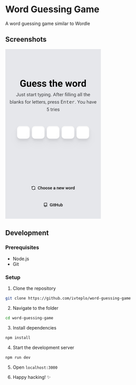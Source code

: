 # Word Guessing Game

A word guessing game similar to Wordle

## Screenshots

<img src="screenshots/preview-mobile.jpg" alt="Preview of mobile version" width="300">

## Development

### Prerequisites

- Node.js
- Git

### Setup

1. Clone the repository

```bash
git clone https://github.com/ivteplo/word-guessing-game
```

2. Navigate to the folder

```bash
cd word-guessing-game
````

3. Install dependencies

```bash
npm install
```

4. Start the development server

```bash
npm run dev
```

5. Open `localhost:3000`

6. Happy hacking! ✨

